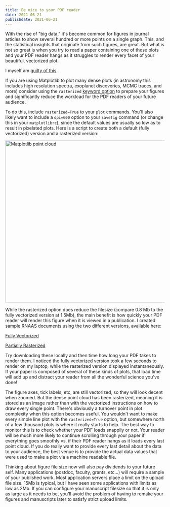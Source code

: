 ```yaml
---
title: Be nice to your PDF reader
date: 2021-06-21
publishdate: 2021-06-21
---
```


With the rise of "big data," it's become common for figures in journal articles to show several hundred or more points on a single graph. This, and the statistical insights that originate from such figures, are great. But what is not so great is when you try to read a paper containing one of these plots and your PDF reader hangs as it struggles to render every facet of your beautiful, vectorized plot.

I myself am <a href="https://ui.adsabs.harvard.edu/abs/2017ApJ...851..132C/abstract">guilty of this</a>.

If you are using Matplotlib to plot many dense plots (in astronomy this includes high resolution spectra, exoplanet discoveries, MCMC traces, and more) consider using the <code>rasterized</code> <a href="https://matplotlib.org/api/_as_gen/matplotlib.artist.Artist.set_rasterized.html#matplotlib.artist.Artist.set_rasterized">keyword option</a> to prepare your figures and significantly reduce the workload for the PDF readers of your future audience.

To do this, include <code>rasterized=True</code> to your <code>plot</code> commands. You'll also likely want to include a <code>dpi=600</code> option to your <code>savefig</code> command (or change this in your <code>matplotlibrc</code>), since the default values are usually so low as to result in pixelated plots. Here is a script to create both a default (fully vectorized) version and a rasterized version:

<script src="https://gist.github.com/iancze/09b83f9f27b179e63e3c688881761b63.js"></script>

<img src="https://sites.psu.edu/iczekala/files/2020/10/scatter-rasterized-1024x768.png" alt="Matplotlib point cloud " width="680" height="510" class="alignleft size-large wp-image-122" />

While the rasterized option does reduce the filesize (compare 0.8 Mb to the fully vectorized version at 1.5Mb), the main benefit is how quickly your PDF reader will render this figure when it is viewed in a publication. I created sample RNAAS documents using the two different versions, available here:

<a href="https://sites.psu.edu/iczekala/files/2020/10/fully_vectorized.pdf">Fully Vectorized</a>

<a href="https://sites.psu.edu/iczekala/files/2020/10/rasterized.pdf">Partially Rasterized</a>

Try downloading these locally and then time how long your PDF takes to render them. I noticed the fully vectorized version took a few seconds to render on my laptop, while the rasterized version displayed instantaneously. If your paper is composed of several of these kinds of plots, that load time will add up and distract your reader from all the wonderful science you've done!

The figure axes, tick labels, etc, are still vectorized, so they will look decent when zoomed. But the dense point cloud has been rasterized, meaning it is stored as an image rather than with the vectorized instructions on how to draw every single point. There's obviously a turnover point in plot complexity when this option becomes useful. You wouldn't want to make every simple line plot with the <code>rasterized=True</code> option, but somewhere north of a few thousand plots is where it really starts to help. The best way to monitor this is to check whether your PDF loads snappily or not. Your reader will be much more likely to continue scrolling through your paper if everything goes smoothly vs. if their PDF reader hangs as it loads every last point cloud. If you do really want to provide every last detail about the data to your audience, the best venue is to provide the actual data values that were used to make a plot via a machine readable file.

Thinking about figure file size now will also pay dividends to your future self. Many applications (postdoc, faculty, grants, etc...) will require a sample of your published work. Most application servers place a limit on the upload file size. 15Mb is typical, but I have seen some applications with limits as low as 2Mb. If you can configure your manuscript filesize so that it is only as large as it needs to be, you'll avoid the problem of having to remake your figures and manuscripts later to satisfy strict upload limits.